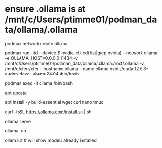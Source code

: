 # ensure .ollama is at /mnt/c/Users/ptimme01/podman_data/ollama/.ollama

podman network create ollama

podman run -itd --device $(nvidia-ctk cdi list|grep nvidia) --network ollama -e OLLAMA_HOST=0.0.0.0:11434 -v /mnt/c/Users/ptimme01/podman_data/ollama/.ollama:/root/.ollama -v /mnt/c/xfer:/xfer --hostname ollama --name ollama nvidia/cuda:12.6.3-cudnn-devel-ubuntu24.04 /bin/bash

podman exec -it ollama /bin/bash

apt update

apt install -y build-essential wget curl nano tmux

curl -fsSL https://ollama.com/install.sh | sh

ollama serve

ollama run <model>

ollam list # will show models already installed